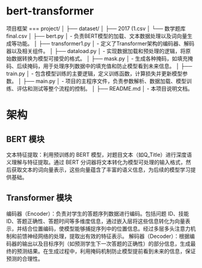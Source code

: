 # bert-transformer
<meta charset="UTF-8">
项目框架
===
project/
│
├── dataset/
│   ├── 2017 (1.csv
│   └── 数学题库final.csv
│
├── bert.py
│   - 负责BERT模型的加载、文本数据处理以及词向量生成等功能。
│
├── transformer1.py
│   - 定义了Transformer架构的编码器、解码器以及相关组件。
│
├── dataload.py
│   - 实现数据加载和预处理的逻辑，将原始数据转换为模型可接受的格式。
│
├── mask.py
│   - 生成各种掩码，如填充掩码、后续掩码，用于处理序列数据中的填充值和防止模型看到未来信息。
│
├── train.py
│   - 包含模型训练的主要逻辑，定义训练函数，计算损失并更新模型参数。
│
├── main.py
│   - 项目的主程序文件，负责参数解析、数据加载、模型训练、评估和测试等整个流程的控制。
│
├── README.md
│   - 本项目说明文档。

    
架构
==
BERT 模块
--
文本特征提取：利用预训练的 BERT 模型，对题目文本（如Q_Title）进行深度语义理解与特征提取。通过 BERT 分词器将文本转化为模型可处理的输入格式，然后获取文本的词向量表示，这些向量蕴含了丰富的语义信息，为后续的模型学习提供基础。

Transformer 模块
--
编码器（Encoder）：负责对学生的答题序列数据进行编码。包括问题 ID、技能 ID、答题正确性、答题时间等多维度信息，通过嵌入层将这些信息转化为向量表示，并结合位置编码，使模型能够捕捉序列中的位置信息。经过多层多头注意力机制和前馈神经网络的处理，提取出有效的特征表示。
解码器（Decoder）：根据编码器的输出以及目标序列（如预测学生下一次答题的正确性）的部分信息，生成最终的预测结果。在生成过程中，利用掩码机制防止模型提前看到未来的信息，保证预测的合理性。
